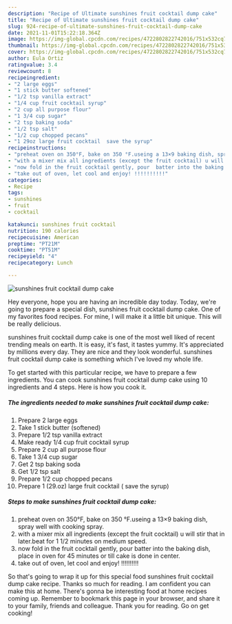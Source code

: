 ```yaml
---
description: "Recipe of Ultimate sunshines fruit cocktail dump cake"
title: "Recipe of Ultimate sunshines fruit cocktail dump cake"
slug: 924-recipe-of-ultimate-sunshines-fruit-cocktail-dump-cake
date: 2021-11-01T15:22:18.364Z
image: https://img-global.cpcdn.com/recipes/4722802822742016/751x532cq70/sunshines-fruit-cocktail-dump-cake-recipe-main-photo.jpg
thumbnail: https://img-global.cpcdn.com/recipes/4722802822742016/751x532cq70/sunshines-fruit-cocktail-dump-cake-recipe-main-photo.jpg
cover: https://img-global.cpcdn.com/recipes/4722802822742016/751x532cq70/sunshines-fruit-cocktail-dump-cake-recipe-main-photo.jpg
author: Eula Ortiz
ratingvalue: 3.4
reviewcount: 8
recipeingredient:
- "2 large eggs"
- "1 stick butter softened"
- "1/2 tsp vanilla extract"
- "1/4 cup fruit cocktail syrup"
- "2 cup all purpose flour"
- "1 3/4 cup sugar"
- "2 tsp baking soda"
- "1/2 tsp salt"
- "1/2 cup chopped pecans"
- "1 29oz large fruit cocktail  save the syrup"
recipeinstructions:
- "preheat oven on 350°F, bake on 350 °F.useing a 13×9 baking dish, spray well with cooking spray."
- "with a mixer mix all ingredients (except the fruit cocktail) u will stir that in later.beat for 1 1/2 minutes on medium speed."
- "now fold in the fruit cocktail gently, pour  batter into the baking dish, place in oven for 45 minutes or till cake is done in center."
- "take out of oven, let cool and enjoy! !!!!!!!!!!"
categories:
- Recipe
tags:
- sunshines
- fruit
- cocktail

katakunci: sunshines fruit cocktail 
nutrition: 190 calories
recipecuisine: American
preptime: "PT21M"
cooktime: "PT51M"
recipeyield: "4"
recipecategory: Lunch

---
```



![sunshines fruit cocktail dump cake](https://img-global.cpcdn.com/recipes/4722802822742016/751x532cq70/sunshines-fruit-cocktail-dump-cake-recipe-main-photo.jpg)

Hey everyone, hope you are having an incredible day today. Today, we're going to prepare a special dish, sunshines fruit cocktail dump cake. One of my favorites food recipes. For mine, I will make it a little bit unique. This will be really delicious.

sunshines fruit cocktail dump cake is one of the most well liked of recent trending meals on earth. It is easy, it's fast, it tastes yummy. It's appreciated by millions every day. They are nice and they look wonderful. sunshines fruit cocktail dump cake is something which I've loved my whole life.




To get started with this particular recipe, we have to prepare a few ingredients. You can cook sunshines fruit cocktail dump cake using 10 ingredients and 4 steps. Here is how you cook it.

<!--inarticleads1-->

##### The ingredients needed to make sunshines fruit cocktail dump cake:

1. Prepare 2 large eggs
1. Take 1 stick butter (softened)
1. Prepare 1/2 tsp vanilla extract
1. Make ready 1/4 cup fruit cocktail syrup
1. Prepare 2 cup all purpose flour
1. Take 1 3/4 cup sugar
1. Get 2 tsp baking soda
1. Get 1/2 tsp salt
1. Prepare 1/2 cup chopped pecans
1. Prepare 1 (29.oz) large fruit cocktail ( save the syrup)




<!--inarticleads2-->

##### Steps to make sunshines fruit cocktail dump cake:

1. preheat oven on 350°F, bake on 350 °F.useing a 13×9 baking dish, spray well with cooking spray.
1. with a mixer mix all ingredients (except the fruit cocktail) u will stir that in later.beat for 1 1/2 minutes on medium speed.
1. now fold in the fruit cocktail gently, pour  batter into the baking dish, place in oven for 45 minutes or till cake is done in center.
1. take out of oven, let cool and enjoy! !!!!!!!!!!




So that's going to wrap it up for this special food sunshines fruit cocktail dump cake recipe. Thanks so much for reading. I am confident you can make this at home. There's gonna be interesting food at home recipes coming up. Remember to bookmark this page in your browser, and share it to your family, friends and colleague. Thank you for reading. Go on get cooking!
